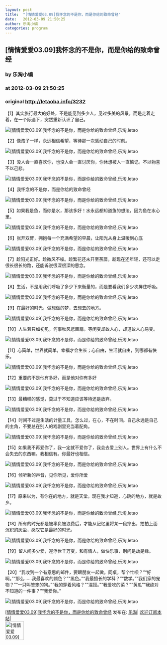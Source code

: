 ```yaml
---
layout: post
title:  "[情情爱爱03.09]我怀念的不是你，而是你给的致命曾经"
date:   2012-03-09 21:50:25
author: 乐淘小编
categories: program
---
```


## [情情爱爱03.09]我怀念的不是你，而是你给的致命曾经
### by 乐淘小编
### at 2012-03-09 21:50:25
### original <http://letaoba.info/3232>

<p>【1】其实旅行最大的好处，不是能见到多少人，见过多美的风景，而是走着走着，在一个际遇下，突然重新认识了自己。</p>
<p><img src="http://ww4.sinaimg.cn/bmiddle/6b6e567cjw1dpv5fcnn5lj.jpg" alt="[情情爱爱03.09]我怀念的不是你，而是你给的致命曾经,乐淘,letao" title="[情情爱爱03.09]我怀念的不是你，而是你给的致命曾经|来自乐淘"></p>
<p>【2】像孩子一样，永远相信希望，等待那一次感动自己的时刻。</p>
<p><img src="http://ww4.sinaimg.cn/bmiddle/6b6e567cjw1dpv6qg4009j.jpg" alt="[情情爱爱03.09]我怀念的不是你，而是你给的致命曾经,乐淘,letao" title="[情情爱爱03.09]我怀念的不是你，而是你给的致命曾经|来自乐淘"></p>
<p>【3】没人会一直喜欢你，也没人会一直讨厌你，你休想被人一直惦记。不以物喜不以己悲。</p>
<p><img src="http://ww1.sinaimg.cn/bmiddle/6b6e567cjw1dpv7lvd1kkj.jpg" alt="[情情爱爱03.09]我怀念的不是你，而是你给的致命曾经,乐淘,letao" title="[情情爱爱03.09]我怀念的不是你，而是你给的致命曾经|来自乐淘"></p>
<p>【4】我怀念的不是你，而是你给的致命曾经</p>
<p><img src="http://ww1.sinaimg.cn/bmiddle/6b6e567cjw1dpvamp51ptj.jpg" alt="[情情爱爱03.09]我怀念的不是你，而是你给的致命曾经,乐淘,letao" title="[情情爱爱03.09]我怀念的不是你，而是你给的致命曾经|来自乐淘"></p>
<p>【5】如果我是鱼，而你是水，那该多好！水永远都知道鱼的想法，因为鱼在水心里。</p>
<p><img src="http://ww2.sinaimg.cn/bmiddle/6b6e567cjw1dpvddfzh92j.jpg" alt="[情情爱爱03.09]我怀念的不是你，而是你给的致命曾经,乐淘,letao" title="[情情爱爱03.09]我怀念的不是你，而是你给的致命曾经|来自乐淘"></p>
<p>【6】张开双臂，拥抱每一个充满希望的早晨，让阳光从身上温暖到心底</p>
<p><img src="http://ww3.sinaimg.cn/bmiddle/6b6e567cjw1dpvoxm5ivsj.jpg" alt="[情情爱爱03.09]我怀念的不是你，而是你给的致命曾经,乐淘,letao" title="[情情爱爱03.09]我怀念的不是你，而是你给的致命曾经|来自乐淘"></p>
<p>【7】趁阳光正好。趁微风不噪。趁繁花还未开至荼蘼。趁现在还年轻，还可以走很长很长的路，还能诉说很深很深的思念。</p>
<p><img src="http://ww3.sinaimg.cn/bmiddle/6b6e567cjw1dpvrjlow4bj.jpg" alt="[情情爱爱03.09]我怀念的不是你，而是你给的致命曾经,乐淘,letao" title="[情情爱爱03.09]我怀念的不是你，而是你给的致命曾经|来自乐淘"></p>
<p>【8】生活，不是用我们呼吸了多少下来衡量的，而是要看我们多少次屏住呼吸。</p>
<p><img src="http://ww1.sinaimg.cn/bmiddle/6b6e567cjw1dpvsu60zm4j.jpg" alt="[情情爱爱03.09]我怀念的不是你，而是你给的致命曾经,乐淘,letao" title="[情情爱爱03.09]我怀念的不是你，而是你给的致命曾经|来自乐淘"></p>
<p>【9】在最好的时光，做想做的梦，去想去的地方。</p>
<p><img src="http://ww3.sinaimg.cn/bmiddle/6b6e567cjw1dpvvfssp8qj.jpg" alt="[情情爱爱03.09]我怀念的不是你，而是你给的致命曾经,乐淘,letao" title="[情情爱爱03.09]我怀念的不是你，而是你给的致命曾经|来自乐淘"></p>
<p>【10】人生若只如初见，何事秋风悲画扇。等闲变却故人心，却道故人心易变。</p>
<p><img src="http://ww2.sinaimg.cn/bmiddle/6b6e567cjw1dpvzcmib8vj.jpg" alt="[情情爱爱03.09]我怀念的不是你，而是你给的致命曾经,乐淘,letao" title="[情情爱爱03.09]我怀念的不是你，而是你给的致命曾经|来自乐淘"></p>
<p>【11】心简单，世界就简单，幸福才会生长；心自由，生活就自由，到哪都有快乐。</p>
<p><img src="http://ww1.sinaimg.cn/bmiddle/6b6e567cjw1dpwccoqwcmj.jpg" alt="[情情爱爱03.09]我怀念的不是你，而是你给的致命曾经,乐淘,letao" title="[情情爱爱03.09]我怀念的不是你，而是你给的致命曾经|来自乐淘"></p>
<p>【12】重要的不是他有多好，而是他对你有多好</p>
<p><img src="http://ww1.sinaimg.cn/bmiddle/6b6e567cjw1dpwd7w05zwj.jpg" alt="[情情爱爱03.09]我怀念的不是你，而是你给的致命曾经,乐淘,letao" title="[情情爱爱03.09]我怀念的不是你，而是你给的致命曾经|来自乐淘"></p>
<p>【13】最糟糕的感觉，莫过于不知道应该等待还是放弃。</p>
<p><img src="http://ww4.sinaimg.cn/bmiddle/6b6e567cjw1dpweihvizqj.jpg" alt="[情情爱爱03.09]我怀念的不是你，而是你给的致命曾经,乐淘,letao" title="[情情爱爱03.09]我怀念的不是你，而是你给的致命曾经|来自乐淘"></p>
<p>【14】时间不过是生活的计量工具，怎么过，在心，不在时间。自己永远是自己的主角，不要总在别人的戏剧里充当着配角。</p>
<p><img src="http://ww4.sinaimg.cn/bmiddle/6b6e567cjw1dpwg8xaaytj.jpg" alt="[情情爱爱03.09]我怀念的不是你，而是你给的致命曾经,乐淘,letao" title="[情情爱爱03.09]我怀念的不是你，而是你给的致命曾经|来自乐淘"></p>
<p>【15】如果我不再爱你了，我一定就不爱你了，我会去爱上别人。世界上有什么不会失去的东西嘛。我相信有。你最好也相信。</p>
<p><img src="http://ww2.sinaimg.cn/bmiddle/6b6e567cjw1dpwizqgvecj.jpg" alt="[情情爱爱03.09]我怀念的不是你，而是你给的致命曾经,乐淘,letao" title="[情情爱爱03.09]我怀念的不是你，而是你给的致命曾经|来自乐淘"></p>
<p>【16】倾听新的声音，见你所见，爱你所爱</p>
<p><img src="http://ww3.sinaimg.cn/bmiddle/6b6e567cjw1dpwujxfiomj.jpg" alt="[情情爱爱03.09]我怀念的不是你，而是你给的致命曾经,乐淘,letao" title="[情情爱爱03.09]我怀念的不是你，而是你给的致命曾经|来自乐淘"></p>
<p>【17】原来以为，有你在的地方，就是天堂。现在我才知道，心跳的地方，就是故乡。</p>
<p><img src="http://ww1.sinaimg.cn/bmiddle/8834f0f6jw1dpwvurvaqoj.jpg" alt="[情情爱爱03.09]我怀念的不是你，而是你给的致命曾经,乐淘,letao" title="[情情爱爱03.09]我怀念的不是你，而是你给的致命曾经|来自乐淘"></p>
<p>【18】所有的时光都是被辜负被浪费后，才能从记忆里将某一段拎出，拍拍上面沉积的灰尘，感叹它是最好的时光。</p>
<p><img src="http://ww1.sinaimg.cn/bmiddle/8834f0f6jw1dpx8x2ld7bj.jpg" alt="[情情爱爱03.09]我怀念的不是你，而是你给的致命曾经,乐淘,letao" title="[情情爱爱03.09]我怀念的不是你，而是你给的致命曾经|来自乐淘"></p>
<p>【19】留人间多少爱，迎浮世千万变，和有情人，做快乐事，别问是劫是缘。</p>
<p><img src="http://ww4.sinaimg.cn/bmiddle/8834f0f6jw1dpx4zlsbv0j.jpg" alt="[情情爱爱03.09]我怀念的不是你，而是你给的致命曾经,乐淘,letao" title="[情情爱爱03.09]我怀念的不是你，而是你给的致命曾经|来自乐淘"></p>
<p>【20】“我收到一个有意思的邮件，要跟朋友一起做。同桌，帮个忙呗？”“好啊。”“那么……我最喜欢的颜色？”“黑色。”“我最擅长的学科？”“数学。”“我们家的宠物？”“一只叫笨笨的狗。”“我的穿着风格？”“混搭。”“我爱吃的菜？”“黄瓜”“我绝对不知道的一件事？”“我爱你。”</p>
<p><img src="http://ww3.sinaimg.cn/bmiddle/9a53bcd2gw1dnxbalcm8fj.jpg" alt="[情情爱爱03.09]我怀念的不是你，而是你给的致命曾经,乐淘,letao" title="[情情爱爱03.09]我怀念的不是你，而是你给的致命曾经|来自乐淘"></p>
<p><a href="http://letaoba.info/3232">[情情爱爱03.09]我怀念的不是你，而是你给的致命曾经</a> 发布在: <a href="http://letaoba.info">乐淘</a>| <a href="http://letaoba.info/feed">欢迎订阅本站</a>|
<br>
<a href="http://www.taobao.com/go/chn/tbk_channel/jkwt.php?pid=mm_14340546_2405588_9605426&amp;eventid=102405"><img src="http://letaoba.info/wp-content/uploads/2012/02/QQ%E6%88%AA%E5%9B%BE20120209103325.png" alt="[情情爱爱03.09]我怀念的不是你，而是你给的致命曾经,乐淘,letao" title="[情情爱爱03.09]我怀念的不是你，而是你给的致命曾经|来自乐淘" height="60px"></a></p>
<img src="http://feeds.feedburner.com/~r/blogspot/CRBRG/~4/cJ0e8qO7bzs" height="1" width="1">